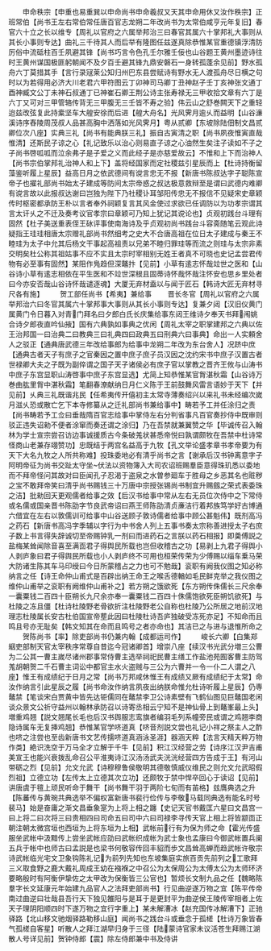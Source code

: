 <!-- { "loadSidebar": true } -->
　　申命秩宗【申重也易重巽以申命尚书申命羲叔又天其申命用休又汝作秩宗】正班常伯【尚书王左右常伯常任唐百官志龙朔二年改尚书为太常伯咸亨元年复旧】春官六十立之长以维专【周礼以官府之六属举邦治三曰春官其属六十掌邦礼大事则从其长小事则专达】曲礼三千待其人而后举有隆图任兹遂真除恭惟某官重德镇浮清防厉俗中流砥柱百壬夙避其锋【尚书巧言令色孔壬尔雅壬佞也山谷题王黄州墨迹诗往时王黄州谋国极匪躬朝闻不及夕百壬避其锋九鼎安磐石一身转孤蓬余见前】野水孤舟六丁莫措其手【言行录冦莱公知归州巴东县尝赋诗有野水无人渡孤舟尽日横之句时以为若得用必济大川老君六甲符图云丁卯神司马卿丁丑神赵子壬丁亥神张文通丁酉神臧文公丁未神石叔通丁已神崔石卿王荆公诗主张寿禄无三甲收拾文章有六丁是六丁又可对三甲管辂传背无三甲腹无三壬皆不寿之验】伟云山之舒巻闗天下之重轻迨兹改弦复此持槖坚车大艎安徐而后进【艎大舟名】光风霁月逾乆而益明【山谷濓溪诗序舂陵周茂叔人品甚高胸中洒落如光风霁月】粤从贰卿【东坡除陆佃制文昌贰卿位次八座】实典三礼【尚书有能典朕三礼】振自古寅清之职【尚书夙夜惟寅直哉惟清】还斯民子谅之心【礼记致乐以治心则易直子谅之心油然生矣注子读如不子之子尚书啓呱呱而泣余弗子是子爱之义而此经子是亦慈爱故云】不惟和上下而治神人【尚书宗伯掌邦礼治神人和上下】盖将经国家而定社稷兹引星辰而上【杜诗持衡留藻鉴听履上星辰】益高日月之依武德间有谠言忠无不报【新唐书陈叔达字子聪陈宣帝子也擢礼部尚书始太子建成等防间太宗帝惑之叔达极意救辩至是谓曰武德内难卿有谠言故以此报叔达谢曰岂独为陛下乃社稷讣耳邹阳传忠无不报信不见疑宋史章颖传时枢密都承防王朴以言者奉外祠颖复言其风金使过求欲已任调防以为功孝宗谓其言太讦乆之不迁及奏考议官孝宗曰章颖可乃知上犹记其谠论也】贞观初践台斗理有固然【杜子美送重表侄王砅评事使南海诗及乎贞观初尚书践台斗容斋随笔云观此诗疑指王珪珪相唐太宗赠礼部尚书然细考之史大不合唐高祖在位日太子建成与秦王不睦珪为太子中允其后杨文干事起高祖责以兄弟不睦归罪珪等而流之则珪与太宗非素交明矣杜公称其祖姑事不应不实且太宗时宰相别无姓王者真不可晓也史记孟尝君传物有必至事有固然】某阻作鳬趋但深鼇抃【见前】小草有逺志怀哉竝世之医和【山谷诗小草有逺志相依在平生医和不竝世深根且固蒂诗怀哉怀哉注怀安也思乡里处者曰今亦安否哉山谷诗怀哉谴逐魂】大厦无弃材盍以与闻于匠石【韩诗大匠无弃材寻尺各有施】
　　贺工部任尚书【希夷】兼给事
　　晋长冬官【周礼以官府之六属举邦治六曰冬官其属六十掌邦事大事则从其长小事则专达】复兼夕闼【汉旧仪黄门属黄门令日暮入对青门拜名曰夕郎白氏长庆集给事东闼王维诗夕奉天书拜闱姚合诗夕郎夜直吟仙掖】国有六典孰如事典之优闲【周礼太宰之职掌建邦之六典以佐王治邦国一曰治典二曰教典三曰礼典四曰政典五曰刑典六曰事典】命出一人实頼舍人之驳正【通典唐武德三年改给事郎为给事中龙朔二年改为东台舍人】况跻中庶【通典古者天子有庶子之官秦因之置中庶子庶子员汉因之沈约宋书中庶子汉置古者世禄卿大夫之子既为副倅谓之国子天子诸侯必有庶子官以掌教之晋齐王攸与山涛书中庶子东宫显职山涛啓事中庶子东宫显选】尤简上知恭惟某官胷湛秋霜【山谷诗万巻曲肱里胷中湛秋霜】笔翻春潦献纳日月仁义陈于王前鼓舞风雷言语妙于天下【并见前】乆典三礼既谐兆民【任希夷传开僖初主太常寺薄奏绍兴以来礼书未经编次嵗月滋乆恐或散亡乞下本寺修纂从之迁礼部尚书兼给事中】畴若予工并任涂归之责【尚书畴若予工佥曰垂哉隋百官志给事中掌侍左右分判省事凡百官奏抄侍中既审则驳正违失诏勑不便者涂窜而奏还谓之涂归】乃在吾禁就兼翼赞之华【毕诚传召入翰林为学士宣宗尝召访边事诚援质古今条破羗状甚悉帝悦曰孰谓颇牧在吾禁中杜诗常怪商山老兼存翊赞功】忠既结于两宫名益高于九牧【孔文举论盛孝章书孝帝要为有天下大名九牧之人所共称难】投珠委地必有清乎尚书之言【谢承后汉书钟离意字子阿明帝征为尚书交趾太守坐伏法以资物簿入大司农诏班赐羣臣意得珠玑悉以委地而不拜帝怪问其故对曰臣闻孔子忍渴于盗泉之水曽参廻车于胜母之乡恶其名也赃秽之宝不敢拜帝笑曰清乎尚书赐钱三十万唐中宗授张锡尚书制宜升赐劔之荣式表委珠之洁】批勑回天更观儒者给事之效【后汉书给事中常从左右无员位次侍中之下常侍或名儒或国亲晋书陈劭字节良武帝诏曰燕王师陈劭清贞亷洁行着邦族笃学好古博通六借宜在左右以敦儒训可给事中山谷送顾子敦诗儒者给事中顾公甚魁伟】既剂高冯之药石【新唐书高冯字季辅以字行为中书舍人列上五事书奏太宗称善进授太子右庶子数上书言得失辞诚切至帝赐钟乳一剂曰而进药石之言朕以药石相报】即羮傅説之盐梅某耸闻除音喜至满靣君子得舆民所载也岂但收稽古之功【易剥上九君子得舆小人剥庐象曰君子得舆民所载也小人剥庐终不可用也桓荣传荣为少傅赐以缁车乗马荣大防诸生陈其车马印绶曰今日所蒙稽占之力也可不勉哉】衮职有阙我仪图之知必称纳言之任【诗王命仲山甫式是百辟出纳王命王之喉舌德輶如毛民鲜克举之我仪图之维仲山甫举之衮职有阙维仲山甫补之】若方朔之饿欲死【东方朔传侏儒长三尺余奉一囊粟钱二百四十臣朔长九尺余亦奉一囊粟钱二百四十侏儒饱欲死臣朔饥欲死】与杜陵之冻且僵【杜诗杜陵野老骨欲折注杜陵野老公自称也杜陵乃公所居之地前汉地理志杜陵属长安古杜伯国宣帝塟此因曰杜陵杜诗吾庐独破受冻死亦足】不知命而且鸣且号亦无耻矣【韩文知其在命而且鸣号之者亦命也】其洁已之与进与退惟所命之
　　贺陈尚书【率】除吏部尚书仍兼内翰【成都运司作】
　　峻长六卿【白集郑絪吏部制天官太宰秩序常尊自昔迄今冠诸卿首】增崇八座【续汉书光武分増三公曹为二公其一曹主嵗尽诸州郡事常侍曹主选举祠祀民曹主缮工作盐池苑囿客曹主防驾羗胡朝贺二千石曹主词讼中都官主水火盗贼与三公为六曹并一令一仆二人谓之八座】惟王有成绩纪于日月之常【尚书万邦咸休惟王有成绩又厥有成绩纪于太常】命汝作纳言引此星辰之履【尚书命汝作纳言夙夜出纳朕命惟允杜诗听履上星辰】仍専鼇禁【笔谈宋白贾黄中皆先达钜儒同在鼇禁李卫公诗素壁有飞鹤仙图见巨鼇国老闲谈众景文公祈守益州以翰林承防召以诗寄丞相云宁知不是神仙骨上到鼇峯最上头】増重鸡翘【説文翘尾长毛也后汉书舆服志鸾旗者编羽毛列系幢旁民或谓之鸡翘李商隐诗属车无复挿鸡翘】恭惟某官学哜道真【哜音剂説文尝也礼记小祥之祭主人之酢也哜之注尝也至齿新唐书文艺传擩哜道真涵泳圣涯】器涵天粹【法言天精天粹万物作类】絶识洗空于万马全才立解于千牛【见前】积江汉经营之劳【诗序江汉尹吉甫美宣王也能兴衰拨乱命召公平淮夷诗江汉汤汤武夫洸洸经营四方告成于王】有河山带砺之烈【见前】允文允武【诗穆穆鲁侯敬明其德敬慎威仪维民之则允文允武昭假烈祖】立德立功【左传太上立德其次立功】还颇牧于禁中悍卒回心于读诏【见前】讲唐虞于氊上顽民听命于舞干【尚书舞干羽于两阶七旬而有苖格】兹膺典选之升【陈蕃传与黄琬共典选举不偏权富新唐书裴行俭传与李敬马载同典选有能名时号裴马】始是奋庸之渐文昌垂象寔为上将上相之躔【史记天官书戴匡六星曰文昌宫一曰上将二曰次将三曰贵相四曰司命五曰司中六曰司禄李寻传天官上相上将皆颛靣正朝注朝太微宫垣也西垣为上将东垣为上相】武帐前行有为保为师之命【霍光传盛服坐武帐中汲黯传上尝坐武帐应劭曰武帐织成帐为武士象也孟康曰今御武帐置兵阑五兵于帐中也师古曰孟説是也梁书何敬容传回丰貂而歩文昌耸高蝉而趋武帐许敬宗诗武帐临光宅文卫象钩陈礼记为前列先知也东坡集庭实旅百贡先前列之工歌拜三义取食野之鹿大戴礼周成王幼在襁褓之中召公为太保周公为太傅太公为太师环济要略殷时有阿衡伊挚佐之太甲改为保衡皆三公官也】暂烦长文制九品之任【魏略陈羣字长文延康元年始建九品官人之法拜吏部尚书】行见曲逆遂万物之宜【陈平传帝南过曲逆曰壮哉县吾行天下独见雒阳与是耳于是更封平为曲逆侯王陵传宰相者上佐天子理阴阳顺四时下遂万物之宜行字重上】某未解漕冰【赵充国传冰解漕下】正驰驿路【北山移文驰烟驿路勒移山庭】闻尚书之践台斗或垂念于孤槎【杜诗万象皆春气孤槎自客星】听散人之拜江湖早归身于三径【陆蒙诗官家未议活苍生拜赐江湖散人号详见前】贺钟侍郎【震】除左侍郎兼中书及侍讲
